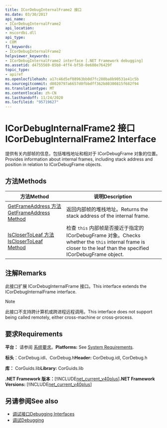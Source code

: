 ```yaml
---
title: ICorDebugInternalFrame2 接口
ms.date: 03/30/2017
api_name:
- ICorDebugInternalFrame2
api_location:
- mscordbi.dll
api_type:
- COM
f1_keywords:
- ICorDebugInternalFrame2
helpviewer_keywords:
- ICorDebugInternalFrame2 interface [.NET Framework debugging]
ms.assetid: d4755569-85b8-4ff4-bf50-0e608e76429f
topic_type:
- apiref
ms.openlocfilehash: a17c46d5ef08963bb0d7fc280ba8b90531e41c5b
ms.sourcegitcommit: d8020797a6657d0fbbdff362b80300815f682f94
ms.translationtype: MT
ms.contentlocale: zh-CN
ms.lasthandoff: 11/24/2020
ms.locfileid: "95719627"
---
```

# <a name="icordebuginternalframe2-interface"></a><span data-ttu-id="3b92e-102">ICorDebugInternalFrame2 接口</span><span class="sxs-lookup"><span data-stu-id="3b92e-102">ICorDebugInternalFrame2 Interface</span></span>

<span data-ttu-id="3b92e-103">提供有关内部帧的信息，包括堆栈地址和相对于 ICorDebugFrame 对象的位置。</span><span class="sxs-lookup"><span data-stu-id="3b92e-103">Provides information about internal frames, including stack address and position in relation to ICorDebugFrame objects.</span></span>  
  
## <a name="methods"></a><span data-ttu-id="3b92e-104">方法</span><span class="sxs-lookup"><span data-stu-id="3b92e-104">Methods</span></span>  
  
|<span data-ttu-id="3b92e-105">方法</span><span class="sxs-lookup"><span data-stu-id="3b92e-105">Method</span></span>|<span data-ttu-id="3b92e-106">说明</span><span class="sxs-lookup"><span data-stu-id="3b92e-106">Description</span></span>|  
|------------|-----------------|  
|[<span data-ttu-id="3b92e-107">GetFrameAddress 方法</span><span class="sxs-lookup"><span data-stu-id="3b92e-107">GetFrameAddress Method</span></span>](icordebuginternalframe2-getframeaddress-method.md)|<span data-ttu-id="3b92e-108">返回内部帧的堆栈地址。</span><span class="sxs-lookup"><span data-stu-id="3b92e-108">Returns the stack address of the internal frame.</span></span>|  
|[<span data-ttu-id="3b92e-109">IsCloserToLeaf 方法</span><span class="sxs-lookup"><span data-stu-id="3b92e-109">IsCloserToLeaf Method</span></span>](icordebuginternalframe2-isclosertoleaf-method.md)|<span data-ttu-id="3b92e-110">检查 `this` 内部帧是否接近于指定的 ICorDebugFrame 对象。</span><span class="sxs-lookup"><span data-stu-id="3b92e-110">Checks whether the `this` internal frame is closer to the leaf than the specified ICorDebugFrame object.</span></span>|  
  
## <a name="remarks"></a><span data-ttu-id="3b92e-111">注解</span><span class="sxs-lookup"><span data-stu-id="3b92e-111">Remarks</span></span>  

 <span data-ttu-id="3b92e-112">此接口扩展 ICorDebugInternalFrame 接口。</span><span class="sxs-lookup"><span data-stu-id="3b92e-112">This interface extends the ICorDebugInternalFrame interface.</span></span>  
  
> [!NOTE]
> <span data-ttu-id="3b92e-113">此接口不支持跨计算机或跨进程远程调用。</span><span class="sxs-lookup"><span data-stu-id="3b92e-113">This interface does not support being called remotely, either cross-machine or cross-process.</span></span>  
  
## <a name="requirements"></a><span data-ttu-id="3b92e-114">要求</span><span class="sxs-lookup"><span data-stu-id="3b92e-114">Requirements</span></span>  

 <span data-ttu-id="3b92e-115">**平台：** 请参阅 [系统要求](../../get-started/system-requirements.md)。</span><span class="sxs-lookup"><span data-stu-id="3b92e-115">**Platforms:** See [System Requirements](../../get-started/system-requirements.md).</span></span>  
  
 <span data-ttu-id="3b92e-116">**标头**：CorDebug.idl、CorDebug.h</span><span class="sxs-lookup"><span data-stu-id="3b92e-116">**Header:** CorDebug.idl, CorDebug.h</span></span>  
  
 <span data-ttu-id="3b92e-117">**库：** CorGuids.lib</span><span class="sxs-lookup"><span data-stu-id="3b92e-117">**Library:** CorGuids.lib</span></span>  
  
 <span data-ttu-id="3b92e-118">**.NET Framework 版本：**[!INCLUDE[net_current_v40plus](../../../../includes/net-current-v40plus-md.md)]</span><span class="sxs-lookup"><span data-stu-id="3b92e-118">**.NET Framework Versions:** [!INCLUDE[net_current_v40plus](../../../../includes/net-current-v40plus-md.md)]</span></span>  
  
## <a name="see-also"></a><span data-ttu-id="3b92e-119">另请参阅</span><span class="sxs-lookup"><span data-stu-id="3b92e-119">See also</span></span>

- [<span data-ttu-id="3b92e-120">调试接口</span><span class="sxs-lookup"><span data-stu-id="3b92e-120">Debugging Interfaces</span></span>](debugging-interfaces.md)
- [<span data-ttu-id="3b92e-121">调试</span><span class="sxs-lookup"><span data-stu-id="3b92e-121">Debugging</span></span>](index.md)
